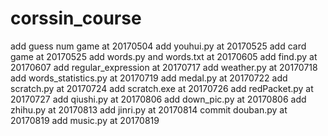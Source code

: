 # corssin_course
add guess num game at 20170504
add youhui.py at 20170525
add card game at 20170525
add words.py and words.txt at 20170605
add find.py at 20170607
add regular_expression at 20170717
add weather.py at 20170718
add words_statistics.py at 20170719
add medal.py at 20170722
add scratch.py at 20170724
add scratch.exe at 20170726
add redPacket.py at 20170727
add qiushi.py at 20170806
add down_pic.py at 20170806
add zhihu.py at 20170813
add jinri.py at 20170814
commit douban.py at 20170819
add music.py at 20170819
